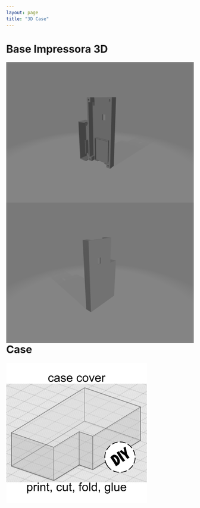 ```yaml
---
layout: page
title: "3D Case"
---
```

<div>
<h1>Base Impressora 3D</h1>

<img style="float: left;" src="/photos/EVP-3D 3.png">
<br/><br/>

<img style="float: left;" src="/photos/EVP-3D 4.png">
<br/><br/>
</div>

<div>
<h1>Case</h1>

<img style="float: left;" src="/photos/LV-IMG-073 DIY case cover.png">
<br/><br/>
</div>